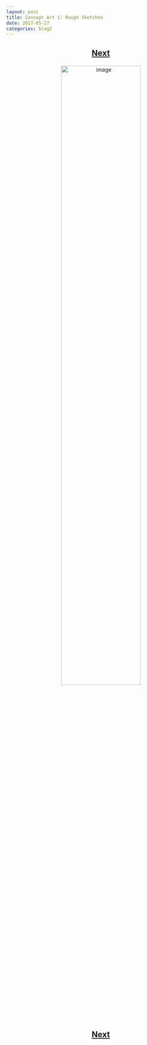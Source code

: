 ```yaml
---
layout: post
title: Concept Art 1: Rough Sketches
date: 2017-05-27
categories: blog2
---
```


<h2>
  <p style="text-align:center;">
    <a href="/wingsofthechorus/archive/2018/05/29/conceptart3">Next</a>
  </p>
</h2>

<p style="text-align:center;">
  <img src="/wingsofthechorus/images/conceptart/ca1.png" width="65%" alt="image"/>
</p>

<h2>
  <p style="text-align:center;">
    <a href="/wingsofthechorus/archive/2018/05/29/conceptart3">Next</a>
  </p>
</h2>
